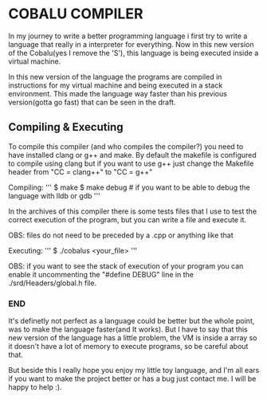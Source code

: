 # COBALU COMPILER
In my journey to write a better programming language i first try to write a 
language that really in a interpreter for everything. Now in this new version of
the Cobalu(yes I remove the 'S'), this language is being executed inside a 
virtual machine.

In this new version of the language the programs are compiled in instructions
for my virtual machine and being executed in a stack environment. This made the
language way faster than his previous version(gotta go fast) that can be seen
in the draft.

## Compiling & Executing
To compile this compiler (and who compiles the compiler?) you need to have 
installed clang or g++ and make. By default the makefile is configured to 
compile using clang but if you want to use g++ just change the Makefile header 
from "CC = clang++" to "CC = g++"

Compiling:
'''
$ make
$ make debug # if you want to be able to debug the language with lldb or gdb
'''

In the archives of this compiler there is some tests files that I use to 
test the correct execution of the program, but you can write a file and 
execute it.

OBS: files do not need to be preceded by a .cpp or anything like that

Executing:
'''
$ ./cobalus <your_file>
'''

OBS: if you want to see the stack of execution of your program you can enable
it uncommenting the "#define DEBUG" line in the ./srd/Headers/global.h file.

### END
It's definetly not perfect as a language could be better but the whole point,
was to make the language faster(and It works). But I have to say that this
new version of the language has a little problem, the VM is inside a array
so it doesn't have a lot of memory to execute programs, so be careful about 
that.

But beside this I really hope you enjoy my little toy language, and I'm all
ears if you want to make the project better or has a bug just contact me. I will
be happy to help :).

